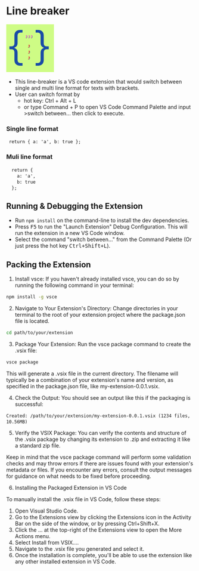 # Line breaker

![Logo](/images/line-breaker.png)

- This line-breaker is a VS code extension that would switch between single and multi line format for texts with brackets.
- User can switch format by 
  - hot key: Ctrl + Alt + L 
  - or type Command + P to open VS Code Command Palette and input >switch between... then click to execute.


### Single line format
```
 return { a: 'a', b: true }; 
```
### Muli line format 
```
  return {
    a: 'a',
    b: true
  }; 
```


## Running & Debugging the Extension

- Run `npm install` on the command-line to install the dev dependencies.
- Press <kbd>F5</kbd> to run the "Launch Extension" Debug Configuration. This will run the extension in a new VS Code window.
- Select the command "switch between..." from the Command Palette (Or just press the hot key <kbd>Ctrl+Shift+L</kbd>).

## Packing the Extension
1. Install vsce: If you haven't already installed vsce, you can do so by running the following command in your terminal:

```bash
npm install -g vsce
```

2. Navigate to Your Extension's Directory: Change directories in your terminal to the root of your extension project where the package.json file is located.

```bash
cd path/to/your/extension
```
3. Package Your Extension: Run the vsce package command to create the .vsix file:

```bash
vsce package
```

This will generate a .vsix file in the current directory. The filename will typically be a combination of your extension's name and version, as specified in the package.json file, like my-extension-0.0.1.vsix.

4. Check the Output: You should see an output like this if the packaging is successful:
```
Created: /path/to/your/extension/my-extension-0.0.1.vsix (1234 files, 10.56MB)
```

5. Verify the VSIX Package: You can verify the contents and structure of the .vsix package by changing its extension to .zip and extracting it like a standard zip file.

Keep in mind that the vsce package command will perform some validation checks and may throw errors if there are issues found with your extension's metadata or files. If you encounter any errors, consult the output messages for guidance on what needs to be fixed before proceeding.

6. Installing the Packaged Extension in VS Code

To manually install the .vsix file in VS Code, follow these steps:

1. Open Visual Studio Code.
2. Go to the Extensions view by clicking the Extensions icon in the Activity Bar on the side of the window, or by pressing Ctrl+Shift+X.
3. Click the ... at the top-right of the Extensions view to open the More Actions menu.
4. Select Install from VSIX....
5. Navigate to the .vsix file you generated and select it.
6. Once the installation is complete, you'll be able to use the extension like any other installed extension in VS Code.
